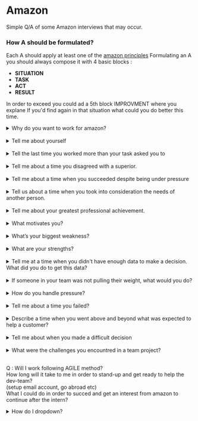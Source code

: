 # Amazon

Simple Q/A of some Amazon interviews that may occur.

### How A should be formulated?
Each A should apply at least one of the [amazon principles](https://www.amazon.jobs/it/principles)
Formulating an A you should always compose it with 4 basic blocks : 
- <strong>SITUATION</strong>
- <strong>TASK</strong>
- <strong>ACT</strong>
- <strong>RESULT</strong>

In order to exceed you could ad a 5th block IMPROVMENT
where you explane If you'd find again in that situation what
could you do better this time.

<details>
  <summary>Why do you want to work for amazon?</summary>
  <pre>
  - I want to grow, lern from talented people, 
  this job gives me opportunities to develop 
  my skills (also want to challenge my self).
  - Amazon is always moving forward and this 
  is great because I want to be creative, innovative.
  - Im an Amazon customer and I know how mutch 
  importance you give to customer's expierience and I love that.
  - I see my self as long-term employee of Amazon and 
  - I see my self as someone who can help the company to improve or stay updated.
  </pre>
</details>
<br>

<details>
  <summary>Tell me about yourself</summary>
  <pre>
  First of all thank you for choosing the best of the best.(jk)
  Hi, my name is Florian, Im an Uni student getting a Bachelor Degree in
  CS in Venice, Italy. My passion is CS I've studied it for the last 7 years.
  I've meanwhile always worked in IT sector since 2019 mostly of the time as BE
  engineer. In the last years I had the luck to build skills that match not only
  the job description, but also for the leadership principles you expect from
  employees to demonstrate in their work.
  </pre>
</details>
<br>

<details>
  <summary>Tell the last time you worked more than your task asked you to</summary>
  <pre>
  <strong>SITUATION</strong>:  I was doing an university databases project (also mentioned in my cv).
  <strong>TASK</strong>:       I had to build a service to manage Gym acesses during covid pandemic, with
              a database, server and a client website.
  <strong>ACT</strong>:        Instead of just finishing the project quickly I decided to invest in my self
              in long-term, adding more features to the infrastructure of that project as like:
              Swagger, CI/CD, Liquidbase, Angular etc.
  <strong>RESULT</strong>:     The professor admired me, he saw the passion in me and rewarded me with great votes.
  </pre>
  <pre>
  <strong>SITUATION</strong>:  Whenever I correctly solve a competitive programming problem.
  <strong>TASK</strong>:       And I see it's a great solution that comes up on the top10 solutions world-wide.
  <strong>ACT</strong>:        Instead of just skipping on the next problem, I take some extra time tring to reach
              the top1 solution time/memory consuming speaking. I always try to get to the top. 
              Pratically speaking I usually take some more extra ms making I/O operations quicker.
  <strong>RESULT</strong>:     This affects me making me more confident, and it really reminds me that anything 
              could get better than it already is.
   </pre>
</details>
<br>

<details>
  <summary>Tell me about a time you disagreed with a superior.</summary>
  <pre>
  <strong>SITUATION</strong>:  We had a really simple NON URGENT business story to implement in order to call an Api service.
  <strong>TASK</strong>:       I disagreed with my superior because I was convinct that before jumping into implementation
                               we had a little ambitious refactoring to do before, in order to avoid time-wasting in the future.
                               Basically we had to avoid using third-party responses models, but convert them to our logic, with
                               our fields naming and so on, and only than proceed with the implementation of the solution.
  <strong>ACT</strong>:        My superior was furious knowing that I was "wasting time with a refactoring" and still after 4 days
                               of work didnt even start with the real implementation. I kindly tried to explane to him we really 
                               needed this in order to avoid problems in a near future but he really tought I was wrong and was just
                               doing something extra that wasnt really required in order to finish the task. So he ordered me to
                               roolback all the changes and finish it as quickly as possible, that wasnt an urgent task but for some
                               reason my superior was upset. The next day I tryed to ask to another co-worker if my refactoring makes
                               sense or not, and he gave me the courague to call my superior back and try to convinct him that my
                               initial instinct was correct. After carefully listening to me he decided to give me a canche, I finished
                               the work in few days giving extra effort. 
  <strong>RESULT</strong>:     Luck wanted that the stories of the following sprint were much similar, and plenty time was gained thanks
                               to the refactoring I made, all mappings were easier to implement and all the sprint stories were DONE in 
                               one day instead of one week. I noticed after that episode that I earned his trust and he was more interested
                               in my toughts than before.
  </pre>
</details>
<br>

<details>
  <summary>Tell me about a time when you succeeded despite being under pressure</summary>
  <pre>
  <strong>SITUATION</strong>:  I was studing for ASD oral exam. There were rumors about that professor
                               being one of the most sever professors of the Uni, expecially if you did great
                               on the first mod1 and mod2 ASD written exams.
  <strong>TASK</strong>:       I was scared to disappoint the professor that expected a lot from me, also I really
                               wanted to pass the exam in order to avoid giving mod1 & mod2 again in the next year.
  <strong>ACT</strong>:        I had to work under pressure, scheduling my free-time, avoiding distractions. I was
                               really determinated, I studied every day till late night post work, I sacrificed so many
                               things and I avoided hanging out with friends for few months.
                               But I also remeber I had to go to the gym often to release the pressure.
  <strong>RESULT</strong>:     I passed the exam with no problems at all, the professor was happy and I was so proud of me.
                               I lerned that if I want to I can work under pressure, and I also work better under pressure 
                               cause I delete distractions in order to overcome the problem in the best productive way possible.
  </pre>
</details>
<br>

<details>
  <summary>Tell us about a time when you took into consideration the needs of another person.</summary>
  <pre>
  <strong>SITUATION</strong>:  I was working on a business-story and a colleague of another dev-team asked me help on
                               doing something I've already done before on another microservice. (image up/down)
  <strong>TASK</strong>:       So I was considering how and how mutch help him with his problem, but he told be it was
                               really urgent and the customer needed this as soon as possible.
  <strong>ACT</strong>:        For the seek of the company, and the customer feedback I decided to ask my superior if I 
                               could stop working on my task for few days and help my colleague.
  <strong>RESULT</strong>:     We finished the work super fast because the customer criteria was exactly as mine when I
                               first developed the solution for the same problem. The customer was happy, my colleague also,
                               and I come back working on my stuff knowing that one day I could also seek for help on trouble.
  </pre>
</details>
<br>

<details>
  <summary>Tell me about your greatest professional achievement.</summary>
  <pre>
  <strong>SITUATION</strong>:  Getting out from HighSchool
  <strong>TASK</strong>:       I couldnt wait to jump into working in IT world.
                               But I also knew that for my future I really had to invest in my self studing and
                               taking a Bachelor in CS.
  <strong>ACT</strong>:        I decided to do both and managed to work fulltime as a Software Engineer 
  <strong>RESULT</strong>:     Being a Worker-Student I got more indipendent and got opportunities such as travelings and ecc that I 
                               couldnt have without working.
  </pre>
</details>
<br>

<details>
  <summary>What motivates you?</summary>
  <pre>
  <strong>ANSWER</strong>: My passion motivates me. I get excited about solving problems.
                           The more challenging the more excited I get. And once solved,
                           its not over because I want to optimize it even more. I dont like
                           being a basic guy that offers a basic solution, i want to exceed.
                           I always think big.
  </pre>
</details>
<br>

<details>
  <summary>What’s your biggest weakness?</summary>
  <pre>
  <strong>ANSWER</strong>: I find it difficult to ask other people for help when needed.
                           When I find a hard problem to solve I always try to figure out 
                           how to move with my only strenght.
                           But I do understand it would be more beneficial to ask advice from 
                           more experienced collegues in my team, 
                           <strong>and im taking step to improve in this area.</strong>
  </pre>
  <pre>
  <strong>ANSWER</strong>: Im a little bit sensitive and in the past I would suffer criticism.
                           However im also taking good improving steps in this area thanks to an
                           activity that I proposed my current dev-team to do every month.
                           A speed-back meetings where we as developers we tell eachother in rotation
                           all the great and bad things profesionally speaking we think about we
                           noticed in the last month.
                           <strong>This thing helped me getting used to receive criticism and converting them
                           to hints of improvement.</strong>
  </pre>
</details>
<br>

<details>
  <summary>What are your strengths?</summary>
  <pre>
  <strong>USE 3 WORDS</strong>:  
    - I THINK BIG.
    - IM A CREATIVE PROBLEM SOLVER. 
          (Always work hard to find the best specific solution for problem that are in the best interest of the company)
    - IM SELF MOTIVATED.
          (I lern skills really quickly and I'll abs make sure to set-up everything quickly in order to help the dev-team asap with my powers)
    - I LOVE TO COLLAB IN TEAMS IN ORDER TO ACHIEVE THE COMMON OBJECTIVIES. 
          (I understand that in order for Amazon to succeed I need work with the team, support them, and find a way to overcome objectives together)
  </pre>
</details>
<br>

<details>
  <summary>Tell me at a time when you didn't have enough data to make a decision. What did you do to get this data?</summary>
  <pre>
  <strong>A</strong>: DETERMINE THE END GOAL
  <strong>B</strong>: GATHER ALL INFORMATION available to me
  <strong>C</strong>: ANALYZE the information available to me
  <strong>D</strong>: DETERMINE the OPTIONS available to me
  </pre>
  <pre>
  <strong>SITUATION</strong>:  I was request to send some Splunk logs of a microservice I wasnt working on. 
  (in order to send logs to another dev-team so they would solve a specific problem.)
  <strong>TASK</strong>:       But I had no enabled Splunk account with grants on that microservice.
  <strong>ACT</strong>:        I gathered infos about the micro service we needed the log for.
                               Instead of just giving up because I had no Splunk account enabled.
  <strong>RESULT</strong>:     I analyzed the data and found out that with K9s and a comand of 
                               kubectl I could avoid using Splunk to get the logs.
                               I found another option available to me and got the logs via ssh going 
                               inside the docker container. Meanwhile request for a Splunk grant for my user.
                               We avoid wasting time and the other team solved the problem quickly.
  </pre>
</details>
<br>

<details>
  <summary>If someone in your team was not pulling their weight, what would you do?</summary>
  <pre>
  <strong>ANSWER</strong>:  Try to talk to him, I'd try to understand why he's so low in productivity.
                            I'd re-check the teams goals and see if he's struggling to align to the goals.
                            I'd clarify theam members roles, to provide more structure to the team.
                            I'd find new ways to motivate him. Lack of motivation = lack of contribution.
                            
  </pre>
</details>
<br>

<details>
  <summary>How do you handle pressure?</summary>
  <pre>
  <strong>ANSWER</strong>:  - Focusing on the task in hand
                            - Scheduling my free time
                            - Removing distractions
                            - Create a priority list of task day to day
                            I work better under pressure im more productive and more objective 
                            oriented without distractions of any kind. 
                            I tend to always get things done in time when under pressure.
                            But ofcorse need to release pressure somehow (gym) avoiding to hold everything inside.
                            
  </pre>
</details>
<br>

<details>
  <summary>Tell me about a time you failed?</summary>
  <pre>
  Pushing with testing, new commits before push, merged and pushed anyway.
  <strong>SITUATION</strong>:  Pushing tricky code, all unit and acceptance tests passed.
  <strong>TASK</strong>:       But didnt tested the application entirely.
  <strong>ACT</strong>:        What happened is that a problem incurred, for some reason
                               some code I lately pulled gave conflicts with mine causing 
                               problems only on runtime not compiletime so Jenkins didnt
                               noticed (with NexusIO Junit and SonarQube)
  <strong>RESULT</strong>:     I took my responsability for the mistake Ive done so I worked
                               during week-end in order to close the fix. Since then I lernt to
                               always doublecheck my code and never made a similar mistake again.
  </pre>
</details>
<br>

<details>
  <summary>Describe a time when you went above and beyond what was expected to help a customer?</summary>
  <summary>Describe a time when you overcame a difficult challenge at work?</summary>
  <pre>
  <strong>SITUATION</strong>:  I receaved a bug ticket from a customer when I worked at Venis.
  <strong>TASK</strong>:       Basically the "change password" method wasnt working as expected.
  <strong>ACT</strong>:        What I've done was ensuring that the customer was using the correct 
                               password first, then I asked him all the information I needed in order
                               to start troubleshooting but I noticed that the service wasnt logging anything.
                               So after struggling a lot tryng to find out why the customer is having 
                               this problem, I decided to schedule a call with him. On the call we made
                               a live test meanwhile I was tailing on the logs but unfortunately no logs were
                               available so what happened was that I assured the client that I'd take the 
                               responsibility to solve this problem.
  <strong>RESULT</strong>:     On the following days I managed to struggle a lot until I found out that the
                               process had not write access to the file where the pwd was saved.
  </pre>
</details>
<br>

<details>
  <summary>Tell me about when you made a difficult decision</summary>
  <pre>
    Speak about when I had to discuss with my superior for the refactoring.
    Otherwise when I decided to sacrifice everything to Work/Uni.
  </pre>
</details>
<br>

<details>
  <summary>What were the challenges you encountred in a team project?</summary>
  <pre>
    Ivan not pulling his weight.
    He had different goals.
    We fixxed talking.
    And finished the project.
  </pre>
</details>
<br>


Q : 
Will I work following AGILE method? <br>
How long will it take to me in order to stand-up and get ready to help the dev-team? <br>
(setup email account, go abroad etc) <br>
What I could do in order to succed and get an interest from amazon to continue after the intern? <br>

<details>
  <summary>How do I dropdown?</summary>
  <pre>
  <strong>SITUATION</strong>:  a
  <strong>TASK</strong>:       b
  <strong>ACT</strong>:        c
  <strong>RESULT</strong>:     d
  </pre>
</details>
<br>
